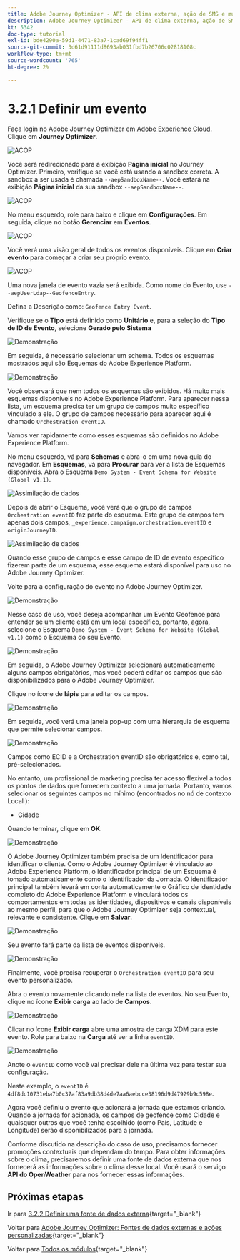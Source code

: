 ```yaml
---
title: Adobe Journey Optimizer - API de clima externa, ação de SMS e muito mais - Definir um evento
description: Adobe Journey Optimizer - API de clima externa, ação de SMS e muito mais
kt: 5342
doc-type: tutorial
exl-id: bde4290a-59d1-4471-83a7-1cad69f94ff1
source-git-commit: 3d61d91111d8693ab031fbd7b26706c02818108c
workflow-type: tm+mt
source-wordcount: '765'
ht-degree: 2%

---
```


# 3.2.1 Definir um evento

Faça login no Adobe Journey Optimizer em [Adobe Experience Cloud](https://experience.adobe.com). Clique em **Journey Optimizer**.

![ACOP](./../../../../modules/delivery-activation/ajo-b2c/ajob2c-1/images/acophome.png)

Você será redirecionado para a exibição **Página inicial** no Journey Optimizer. Primeiro, verifique se você está usando a sandbox correta. A sandbox a ser usada é chamada `--aepSandboxName--`. Você estará na exibição **Página inicial** da sua sandbox `--aepSandboxName--`.

![ACOP](./../../../../modules/delivery-activation/ajo-b2c/ajob2c-1/images/acoptriglp.png)

No menu esquerdo, role para baixo e clique em **Configurações**. Em seguida, clique no botão **Gerenciar** em **Eventos**.

![ACOP](./images/acopmenu.png)

Você verá uma visão geral de todos os eventos disponíveis. Clique em **Criar evento** para começar a criar seu próprio evento.

![ACOP](./images/emptyevent.png)

Uma nova janela de evento vazia será exibida.
Como nome do Evento, use `--aepUserLdap--GeofenceEntry`.

Defina a Descrição como: `Geofence Entry Event`.

Verifique se o **Tipo** está definido como **Unitário** e, para a seleção do **Tipo de ID de Evento**, selecione **Gerado pelo Sistema**

![Demonstração](./images/evname.png)

Em seguida, é necessário selecionar um schema. Todos os esquemas mostrados aqui são Esquemas do Adobe Experience Platform.

![Demonstração](./images/evschema.png)

Você observará que nem todos os esquemas são exibidos. Há muito mais esquemas disponíveis no Adobe Experience Platform.
Para aparecer nessa lista, um esquema precisa ter um grupo de campos muito específico vinculado a ele. O grupo de campos necessário para aparecer aqui é chamado `Orchestration eventID`.

Vamos ver rapidamente como esses esquemas são definidos no Adobe Experience Platform.

No menu esquerdo, vá para **Schemas** e abra-o em uma nova guia do navegador. Em **Esquemas**, vá para **Procurar** para ver a lista de Esquemas disponíveis.
Abra o Esquema `Demo System - Event Schema for Website (Global v1.1)`.

![Assimilação de dados](./images/schemas.png)

Depois de abrir o Esquema, você verá que o grupo de campos `Orchestration eventID` faz parte do esquema.
Este grupo de campos tem apenas dois campos, `_experience.campaign.orchestration.eventID` e `originJourneyID`.

![Assimilação de dados](./images/schemageo.png)

Quando esse grupo de campos e esse campo de ID de evento específico fizerem parte de um esquema, esse esquema estará disponível para uso no Adobe Journey Optimizer.

Volte para a configuração do evento no Adobe Journey Optimizer.

![Demonstração](./images/evschema.png)

Nesse caso de uso, você deseja acompanhar um Evento Geofence para entender se um cliente está em um local específico, portanto, agora, selecione o Esquema `Demo System - Event Schema for Website (Global v1.1)` como o Esquema do seu Evento.

![Demonstração](./images/evschema1.png)

Em seguida, o Adobe Journey Optimizer selecionará automaticamente alguns campos obrigatórios, mas você poderá editar os campos que são disponibilizados para o Adobe Journey Optimizer.

Clique no ícone de **lápis** para editar os campos.

![Demonstração](./images/editfields.png)

Em seguida, você verá uma janela pop-up com uma hierarquia de esquema que permite selecionar campos.

![Demonstração](./images/popup.png)

Campos como ECID e a Orchestration eventID são obrigatórios e, como tal, pré-selecionados.

No entanto, um profissional de marketing precisa ter acesso flexível a todos os pontos de dados que fornecem contexto a uma jornada. Portanto, vamos selecionar os seguintes campos no mínimo (encontrados no nó de contexto Local ):

- Cidade

Quando terminar, clique em **OK**.

![Demonstração](./images/popupok.png)

O Adobe Journey Optimizer também precisa de um Identificador para identificar o cliente. Como o Adobe Journey Optimizer é vinculado ao Adobe Experience Platform, o Identificador principal de um Esquema é tomado automaticamente como o Identificador da Jornada.
O identificador principal também levará em conta automaticamente o Gráfico de identidade completo do Adobe Experience Platform e vinculará todos os comportamentos em todas as identidades, dispositivos e canais disponíveis ao mesmo perfil, para que o Adobe Journey Optimizer seja contextual, relevante e consistente. Clique em **Salvar**.

![Demonstração](./images/eventidentifier.png)

Seu evento fará parte da lista de eventos disponíveis.

![Demonstração](./images/eventlist.png)

Finalmente, você precisa recuperar o `Orchestration eventID` para seu evento personalizado.

Abra o evento novamente clicando nele na lista de eventos.
No seu Evento, clique no ícone **Exibir carga** ao lado de **Campos**.

![Demonstração](./images/fieldseyepayload.png)

Clicar no ícone **Exibir carga** abre uma amostra de carga XDM para este evento. Role para baixo na **Carga** até ver a linha `eventID`.

![Demonstração](./images/fieldseyepayloadev.png)

Anote o `eventID` como você vai precisar dele na última vez para testar sua configuração.

Neste exemplo, o `eventID` é `4df8dc10731eba7b0c37af83a9db38d4de7aa6aebcce38196d9d47929b9c598e`.

Agora você definiu o evento que acionará a jornada que estamos criando. Quando a jornada for acionada, os campos de geofence como Cidade e quaisquer outros que você tenha escolhido (como País, Latitude e Longitude) serão disponibilizados para a jornada.

Conforme discutido na descrição do caso de uso, precisamos fornecer promoções contextuais que dependam do tempo. Para obter informações sobre o clima, precisaremos definir uma fonte de dados externa que nos fornecerá as informações sobre o clima desse local. Você usará o serviço **API do OpenWeather** para nos fornecer essas informações.

## Próximas etapas

Ir para [3.2.2 Definir uma fonte de dados externa](./ex2.md){target="_blank"}

Voltar para [Adobe Journey Optimizer: Fontes de dados externas e ações personalizadas](journey-orchestration-external-weather-api-sms.md){target="_blank"}

Voltar para [Todos os módulos](./../../../../overview.md){target="_blank"}
